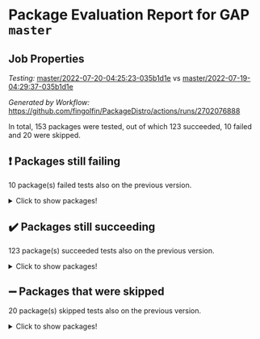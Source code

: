 # Package Evaluation Report for GAP `master`

## Job Properties

*Testing:* [master/2022-07-20-04:25:23-035b1d1e](https://github.com/fingolfin/PackageDistro/blob/data/reports/master/2022-07-20-04:25:23-035b1d1e) vs [master/2022-07-19-04:29:37-035b1d1e](https://github.com/fingolfin/PackageDistro/blob/data/reports/master/2022-07-19-04:29:37-035b1d1e)

*Generated by Workflow:* https://github.com/fingolfin/PackageDistro/actions/runs/2702076888

In total, 153 packages were tested, out of which 123 succeeded, 10 failed and 20 were skipped.

## :exclamation: Packages still failing

10 package(s) failed tests also on the previous version.
<details><summary>Click to show packages!</summary>

- fining 1.4.1 [(failure)](https://github.com/fingolfin/PackageDistro/runs/7422018506?check_suite_focus=true)
- francy 1.2.4 [(failure)](https://github.com/fingolfin/PackageDistro/runs/7422018770?check_suite_focus=true)
- hap 1.44 [(failure)](https://github.com/fingolfin/PackageDistro/runs/7422019541?check_suite_focus=true)
- packagemanager 1.2 [(failure)](https://github.com/fingolfin/PackageDistro/runs/7422021487?check_suite_focus=true)
- qpa 1.33 [(failure)](https://github.com/fingolfin/PackageDistro/runs/7422021773?check_suite_focus=true)
- rcwa 4.6.4 [(failure)](https://github.com/fingolfin/PackageDistro/runs/7422021917?check_suite_focus=true)
- recog 1.3.2 [(failure)](https://github.com/fingolfin/PackageDistro/runs/7422021981?check_suite_focus=true)
- semigroups 4.0.0 [(failure)](https://github.com/fingolfin/PackageDistro/runs/7422022150?check_suite_focus=true)
- ugaly 4.0.2 [(failure)](https://github.com/fingolfin/PackageDistro/runs/7422022844?check_suite_focus=true)
- yangbaxter 0.10.0 [(failure)](https://github.com/fingolfin/PackageDistro/runs/7422023501?check_suite_focus=true)
</details>

## :heavy_check_mark: Packages still succeeding

123 package(s) succeeded tests also on the previous version.
<details><summary>Click to show packages!</summary>

- ace 5.4 [(success)](https://github.com/fingolfin/PackageDistro/runs/7422016591?check_suite_focus=true)
- aclib 1.3.2 [(success)](https://github.com/fingolfin/PackageDistro/runs/7422016650?check_suite_focus=true)
- agt 0.2 [(success)](https://github.com/fingolfin/PackageDistro/runs/7422016691?check_suite_focus=true)
- alnuth 3.2.1 [(success)](https://github.com/fingolfin/PackageDistro/runs/7422016749?check_suite_focus=true)
- anupq 3.2.6 [(success)](https://github.com/fingolfin/PackageDistro/runs/7422016844?check_suite_focus=true)
- atlasrep 2.1.2 [(success)](https://github.com/fingolfin/PackageDistro/runs/7422016891?check_suite_focus=true)
- autodoc 2022.07.10 [(success)](https://github.com/fingolfin/PackageDistro/runs/7422016942?check_suite_focus=true)
- automata 1.15 [(success)](https://github.com/fingolfin/PackageDistro/runs/7422017008?check_suite_focus=true)
- automgrp 1.3.2 [(success)](https://github.com/fingolfin/PackageDistro/runs/7422017067?check_suite_focus=true)
- autpgrp 1.10.2 [(success)](https://github.com/fingolfin/PackageDistro/runs/7422017129?check_suite_focus=true)
- cap 2022.06-05 [(success)](https://github.com/fingolfin/PackageDistro/runs/7422017236?check_suite_focus=true)
- caratinterface 2.3.3 [(success)](https://github.com/fingolfin/PackageDistro/runs/7422017318?check_suite_focus=true)
- cddinterface 2020.06.24 [(success)](https://github.com/fingolfin/PackageDistro/runs/7422017372?check_suite_focus=true)
- circle 1.6.5 [(success)](https://github.com/fingolfin/PackageDistro/runs/7422017424?check_suite_focus=true)
- classicpres 1.22 [(success)](https://github.com/fingolfin/PackageDistro/runs/7422017483?check_suite_focus=true)
- cohomolo 1.6.10 [(success)](https://github.com/fingolfin/PackageDistro/runs/7422017541?check_suite_focus=true)
- congruence 1.2.4 [(success)](https://github.com/fingolfin/PackageDistro/runs/7422017583?check_suite_focus=true)
- corelg 1.56 [(success)](https://github.com/fingolfin/PackageDistro/runs/7422017622?check_suite_focus=true)
- crime 1.6 [(success)](https://github.com/fingolfin/PackageDistro/runs/7422017677?check_suite_focus=true)
- crisp 1.4.5 [(success)](https://github.com/fingolfin/PackageDistro/runs/7422017721?check_suite_focus=true)
- crypting 0.10 [(success)](https://github.com/fingolfin/PackageDistro/runs/7422017763?check_suite_focus=true)
- cryst 4.1.24 [(success)](https://github.com/fingolfin/PackageDistro/runs/7422017805?check_suite_focus=true)
- crystcat 1.1.9 [(success)](https://github.com/fingolfin/PackageDistro/runs/7422017833?check_suite_focus=true)
- ctbllib 1.3.4 [(success)](https://github.com/fingolfin/PackageDistro/runs/7422017876?check_suite_focus=true)
- cubefree 1.19 [(success)](https://github.com/fingolfin/PackageDistro/runs/7422017917?check_suite_focus=true)
- curlinterface 2.2.2 [(success)](https://github.com/fingolfin/PackageDistro/runs/7422017966?check_suite_focus=true)
- cvec 2.7.5 [(success)](https://github.com/fingolfin/PackageDistro/runs/7422018012?check_suite_focus=true)
- datastructures 0.2.7 [(success)](https://github.com/fingolfin/PackageDistro/runs/7422018054?check_suite_focus=true)
- deepthought 1.0.5 [(success)](https://github.com/fingolfin/PackageDistro/runs/7422018112?check_suite_focus=true)
- design 1.7 [(success)](https://github.com/fingolfin/PackageDistro/runs/7422018171?check_suite_focus=true)
- difsets 2.3.1 [(success)](https://github.com/fingolfin/PackageDistro/runs/7422018210?check_suite_focus=true)
- digraphs 1.5.3 [(success)](https://github.com/fingolfin/PackageDistro/runs/7422018253?check_suite_focus=true)
- edim 1.3.5 [(success)](https://github.com/fingolfin/PackageDistro/runs/7422018305?check_suite_focus=true)
- example 4.3.1 [(success)](https://github.com/fingolfin/PackageDistro/runs/7422018343?check_suite_focus=true)
- factint 1.6.3 [(success)](https://github.com/fingolfin/PackageDistro/runs/7422018376?check_suite_focus=true)
- ferret 1.0.8 [(success)](https://github.com/fingolfin/PackageDistro/runs/7422018410?check_suite_focus=true)
- fga 1.4.0 [(success)](https://github.com/fingolfin/PackageDistro/runs/7422018461?check_suite_focus=true)
- float 1.0.3 [(success)](https://github.com/fingolfin/PackageDistro/runs/7422018546?check_suite_focus=true)
- format 1.4.3 [(success)](https://github.com/fingolfin/PackageDistro/runs/7422018578?check_suite_focus=true)
- forms 1.2.8 [(success)](https://github.com/fingolfin/PackageDistro/runs/7422018621?check_suite_focus=true)
- fplsa 1.2.5 [(success)](https://github.com/fingolfin/PackageDistro/runs/7422018650?check_suite_focus=true)
- fr 2.4.8 [(success)](https://github.com/fingolfin/PackageDistro/runs/7422018710?check_suite_focus=true)
- fwtree 1.3 [(success)](https://github.com/fingolfin/PackageDistro/runs/7422018848?check_suite_focus=true)
- gbnp 1.0.5 [(success)](https://github.com/fingolfin/PackageDistro/runs/7422018928?check_suite_focus=true)
- generalizedmorphismsforcap 2022.05-01 [(success)](https://github.com/fingolfin/PackageDistro/runs/7422019022?check_suite_focus=true)
- genss 1.6.6 [(success)](https://github.com/fingolfin/PackageDistro/runs/7422019116?check_suite_focus=true)
- gradedringforhomalg 2022.06-01 [(success)](https://github.com/fingolfin/PackageDistro/runs/7422019242?check_suite_focus=true)
- grape 4.8.5 [(success)](https://github.com/fingolfin/PackageDistro/runs/7422019292?check_suite_focus=true)
- groupoids 1.69 [(success)](https://github.com/fingolfin/PackageDistro/runs/7422019351?check_suite_focus=true)
- grpconst 2.6.2 [(success)](https://github.com/fingolfin/PackageDistro/runs/7422019412?check_suite_focus=true)
- guarana 0.96.3 [(success)](https://github.com/fingolfin/PackageDistro/runs/7422019456?check_suite_focus=true)
- guava 3.16 [(success)](https://github.com/fingolfin/PackageDistro/runs/7422019508?check_suite_focus=true)
- hapcryst 0.1.14 [(success)](https://github.com/fingolfin/PackageDistro/runs/7422019584?check_suite_focus=true)
- hecke 1.5.3 [(success)](https://github.com/fingolfin/PackageDistro/runs/7422019643?check_suite_focus=true)
- help 3.5 [(success)](https://github.com/fingolfin/PackageDistro/runs/7422019700?check_suite_focus=true)
- idrel 2.44 [(success)](https://github.com/fingolfin/PackageDistro/runs/7422019760?check_suite_focus=true)
- images 1.3.1 [(success)](https://github.com/fingolfin/PackageDistro/runs/7422019807?check_suite_focus=true)
- intpic 0.3.0 [(success)](https://github.com/fingolfin/PackageDistro/runs/7422019857?check_suite_focus=true)
- io 4.7.2 [(success)](https://github.com/fingolfin/PackageDistro/runs/7422019909?check_suite_focus=true)
- irredsol 1.4.3 [(success)](https://github.com/fingolfin/PackageDistro/runs/7422019955?check_suite_focus=true)
- json 2.1.0 [(success)](https://github.com/fingolfin/PackageDistro/runs/7422020011?check_suite_focus=true)
- jupyterkernel 1.4.1 [(success)](https://github.com/fingolfin/PackageDistro/runs/7422020058?check_suite_focus=true)
- jupyterviz 1.5.1 [(success)](https://github.com/fingolfin/PackageDistro/runs/7422020121?check_suite_focus=true)
- kan 1.34 [(success)](https://github.com/fingolfin/PackageDistro/runs/7422020179?check_suite_focus=true)
- kbmag 1.5.9 [(success)](https://github.com/fingolfin/PackageDistro/runs/7422020241?check_suite_focus=true)
- laguna 3.9.5 [(success)](https://github.com/fingolfin/PackageDistro/runs/7422020289?check_suite_focus=true)
- liealgdb 2.2.1 [(success)](https://github.com/fingolfin/PackageDistro/runs/7422020344?check_suite_focus=true)
- liepring 2.6 [(success)](https://github.com/fingolfin/PackageDistro/runs/7422020381?check_suite_focus=true)
- liering 2.4.2 [(success)](https://github.com/fingolfin/PackageDistro/runs/7422020428?check_suite_focus=true)
- linearalgebraforcap 2022.06-03 [(success)](https://github.com/fingolfin/PackageDistro/runs/7422020464?check_suite_focus=true)
- loops 3.4.1 [(success)](https://github.com/fingolfin/PackageDistro/runs/7422020504?check_suite_focus=true)
- lpres 1.0.3 [(success)](https://github.com/fingolfin/PackageDistro/runs/7422020538?check_suite_focus=true)
- majoranaalgebras 1.4 [(success)](https://github.com/fingolfin/PackageDistro/runs/7422020579?check_suite_focus=true)
- mapclass 1.4.5 [(success)](https://github.com/fingolfin/PackageDistro/runs/7422020624?check_suite_focus=true)
- matgrp 0.64 [(success)](https://github.com/fingolfin/PackageDistro/runs/7422020701?check_suite_focus=true)
- modisom 2.5.2 [(success)](https://github.com/fingolfin/PackageDistro/runs/7422020771?check_suite_focus=true)
- modulepresentationsforcap 2022.05-03 [(success)](https://github.com/fingolfin/PackageDistro/runs/7422020822?check_suite_focus=true)
- monoidalcategories 2022.06-07 [(success)](https://github.com/fingolfin/PackageDistro/runs/7422020890?check_suite_focus=true)
- nconvex 2020.11-04 [(success)](https://github.com/fingolfin/PackageDistro/runs/7422020948?check_suite_focus=true)
- nilmat 1.4.1 [(success)](https://github.com/fingolfin/PackageDistro/runs/7422021011?check_suite_focus=true)
- nock 1.5 [(success)](https://github.com/fingolfin/PackageDistro/runs/7422021087?check_suite_focus=true)
- normalizinterface 1.3.3 [(success)](https://github.com/fingolfin/PackageDistro/runs/7422021163?check_suite_focus=true)
- nq 2.5.8 [(success)](https://github.com/fingolfin/PackageDistro/runs/7422021241?check_suite_focus=true)
- numericalsgps 1.3.0 [(success)](https://github.com/fingolfin/PackageDistro/runs/7422021295?check_suite_focus=true)
- openmath 11.5.1 [(success)](https://github.com/fingolfin/PackageDistro/runs/7422021389?check_suite_focus=true)
- orb 4.8.4 [(success)](https://github.com/fingolfin/PackageDistro/runs/7422021444?check_suite_focus=true)
- patternclass 2.4.2 [(success)](https://github.com/fingolfin/PackageDistro/runs/7422021516?check_suite_focus=true)
- permut 2.0.4 [(success)](https://github.com/fingolfin/PackageDistro/runs/7422021553?check_suite_focus=true)
- polenta 1.3.10 [(success)](https://github.com/fingolfin/PackageDistro/runs/7422021590?check_suite_focus=true)
- polymaking 0.8.6 [(success)](https://github.com/fingolfin/PackageDistro/runs/7422021630?check_suite_focus=true)
- primgrp 3.4.2 [(success)](https://github.com/fingolfin/PackageDistro/runs/7422021679?check_suite_focus=true)
- profiling 2.5.0 [(success)](https://github.com/fingolfin/PackageDistro/runs/7422021725?check_suite_focus=true)
- quagroup 1.8.3 [(success)](https://github.com/fingolfin/PackageDistro/runs/7422021834?check_suite_focus=true)
- radiroot 2.9 [(success)](https://github.com/fingolfin/PackageDistro/runs/7422021888?check_suite_focus=true)
- rds 1.8 [(success)](https://github.com/fingolfin/PackageDistro/runs/7422021951?check_suite_focus=true)
- repndecomp 1.2.1 [(success)](https://github.com/fingolfin/PackageDistro/runs/7422022013?check_suite_focus=true)
- repsn 3.1.0 [(success)](https://github.com/fingolfin/PackageDistro/runs/7422022053?check_suite_focus=true)
- resclasses 4.7.2 [(success)](https://github.com/fingolfin/PackageDistro/runs/7422022084?check_suite_focus=true)
- scscp 2.3.1 [(success)](https://github.com/fingolfin/PackageDistro/runs/7422022117?check_suite_focus=true)
- sglppow 2.2 [(success)](https://github.com/fingolfin/PackageDistro/runs/7422022193?check_suite_focus=true)
- sgpviz 0.999.5 [(success)](https://github.com/fingolfin/PackageDistro/runs/7422022227?check_suite_focus=true)
- simpcomp 2.1.14 [(success)](https://github.com/fingolfin/PackageDistro/runs/7422022271?check_suite_focus=true)
- singular 2020.12.18 [(success)](https://github.com/fingolfin/PackageDistro/runs/7422022306?check_suite_focus=true)
- sla 1.5.3 [(success)](https://github.com/fingolfin/PackageDistro/runs/7422022340?check_suite_focus=true)
- smallgrp 1.5 [(success)](https://github.com/fingolfin/PackageDistro/runs/7422022371?check_suite_focus=true)
- smallsemi 0.6.13 [(success)](https://github.com/fingolfin/PackageDistro/runs/7422022396?check_suite_focus=true)
- sonata 2.9.4 [(success)](https://github.com/fingolfin/PackageDistro/runs/7422022425?check_suite_focus=true)
- sophus 1.25 [(success)](https://github.com/fingolfin/PackageDistro/runs/7422022456?check_suite_focus=true)
- spinsym 1.5.2 [(success)](https://github.com/fingolfin/PackageDistro/runs/7422022493?check_suite_focus=true)
- symbcompcc 1.3.2 [(success)](https://github.com/fingolfin/PackageDistro/runs/7422022539?check_suite_focus=true)
- thelma 1.3 [(success)](https://github.com/fingolfin/PackageDistro/runs/7422022591?check_suite_focus=true)
- tomlib 1.2.9 [(success)](https://github.com/fingolfin/PackageDistro/runs/7422022654?check_suite_focus=true)
- toric 1.9.5 [(success)](https://github.com/fingolfin/PackageDistro/runs/7422022714?check_suite_focus=true)
- transgrp 3.6.2 [(success)](https://github.com/fingolfin/PackageDistro/runs/7422022776?check_suite_focus=true)
- unipot 1.5 [(success)](https://github.com/fingolfin/PackageDistro/runs/7422022970?check_suite_focus=true)
- unitlib 4.1.0 [(success)](https://github.com/fingolfin/PackageDistro/runs/7422023043?check_suite_focus=true)
- utils 0.74 [(success)](https://github.com/fingolfin/PackageDistro/runs/7422023112?check_suite_focus=true)
- uuid 0.7 [(success)](https://github.com/fingolfin/PackageDistro/runs/7422023188?check_suite_focus=true)
- walrus 0.9991 [(success)](https://github.com/fingolfin/PackageDistro/runs/7422023251?check_suite_focus=true)
- wedderga 4.10.2 [(success)](https://github.com/fingolfin/PackageDistro/runs/7422023303?check_suite_focus=true)
- xmod 2.88 [(success)](https://github.com/fingolfin/PackageDistro/runs/7422023362?check_suite_focus=true)
- xmodalg 1.22 [(success)](https://github.com/fingolfin/PackageDistro/runs/7422023437?check_suite_focus=true)
- zeromqinterface 0.13 [(success)](https://github.com/fingolfin/PackageDistro/runs/7422023562?check_suite_focus=true)
</details>

## :heavy_minus_sign: Packages that were skipped

20 package(s) skipped tests also on the previous version.
<details><summary>Click to show packages!</summary>

- 4ti2interface 2022.03-01 [(skipped)](https://github.com/fingolfin/PackageDistro/runs/7421932408?check_suite_focus=true)
- browse 1.8.14 [(skipped)](https://github.com/fingolfin/PackageDistro/runs/7421932408?check_suite_focus=true)
- examplesforhomalg 2022.03-01 [(skipped)](https://github.com/fingolfin/PackageDistro/runs/7421932408?check_suite_focus=true)
- gapdoc 1.6.5 [(skipped)](https://github.com/fingolfin/PackageDistro/runs/7421932408?check_suite_focus=true)
- gauss 2022.03-01 [(skipped)](https://github.com/fingolfin/PackageDistro/runs/7421932408?check_suite_focus=true)
- gaussforhomalg 2022.03-01 [(skipped)](https://github.com/fingolfin/PackageDistro/runs/7421932408?check_suite_focus=true)
- gradedmodules 2022.03-01 [(skipped)](https://github.com/fingolfin/PackageDistro/runs/7421932408?check_suite_focus=true)
- homalg 2022.03-01 [(skipped)](https://github.com/fingolfin/PackageDistro/runs/7421932408?check_suite_focus=true)
- homalgtocas 2022.03-01 [(skipped)](https://github.com/fingolfin/PackageDistro/runs/7421932408?check_suite_focus=true)
- io_forhomalg 2022.03-01 [(skipped)](https://github.com/fingolfin/PackageDistro/runs/7421932408?check_suite_focus=true)
- itc 1.5.1 [(skipped)](https://github.com/fingolfin/PackageDistro/runs/7421932408?check_suite_focus=true)
- localizeringforhomalg 2022.03-01 [(skipped)](https://github.com/fingolfin/PackageDistro/runs/7421932408?check_suite_focus=true)
- matricesforhomalg 2022.06-01 [(skipped)](https://github.com/fingolfin/PackageDistro/runs/7421932408?check_suite_focus=true)
- modules 2022.03-01 [(skipped)](https://github.com/fingolfin/PackageDistro/runs/7421932408?check_suite_focus=true)
- polycyclic 2.16 [(skipped)](https://github.com/fingolfin/PackageDistro/runs/7421932408?check_suite_focus=true)
- ringsforhomalg 2022.04-01 [(skipped)](https://github.com/fingolfin/PackageDistro/runs/7421932408?check_suite_focus=true)
- sco 2022.03-01 [(skipped)](https://github.com/fingolfin/PackageDistro/runs/7421932408?check_suite_focus=true)
- toolsforhomalg 2022.05-01 [(skipped)](https://github.com/fingolfin/PackageDistro/runs/7421932408?check_suite_focus=true)
- toricvarieties 2022.03.23 [(skipped)](https://github.com/fingolfin/PackageDistro/runs/7421932408?check_suite_focus=true)
- xgap 4.31 [(skipped)](https://github.com/fingolfin/PackageDistro/runs/7421932408?check_suite_focus=true)
</details>

